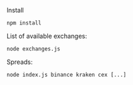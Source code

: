 Install

```
npm install
```

List of available exchanges:
```
node exchanges.js
```

Spreads:

```
node index.js binance kraken cex [...]
```
